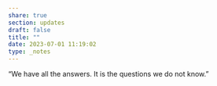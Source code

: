```yaml
---
share: true
section: updates
draft: false
title: ""
date: 2023-07-01 11:19:02
type: _notes
---
```



“We have all the answers. It is the questions we do not know.”
